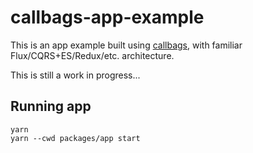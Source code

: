 # callbags-app-example

This is an app example built using [callbags](https://github.com/staltz/callbag-basics),
with familiar Flux/CQRS+ES/Redux/etc. architecture.

This is still a work in progress...

## Running app

```
yarn
yarn --cwd packages/app start
```
